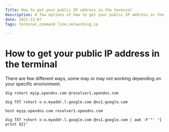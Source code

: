 ```yaml
---
Title: How to get your public IP address in the terminal
Description: A few options of how to get your public IP address in the terminal
date: 2021-12-07
Tags: terminal,command line,networking,ip

---
```


# How to get your public IP address in the terminal

There are few different ways, some may or may not working depending on your specific environment.

```
dig +short myip.opendns.com @resolver1.opendns.com
```

```
dig TXT +short o-o.myaddr.l.google.com @ns1.google.com
```

```
host myip.opendns.com resolver1.opendns.com
```

```
dig TXT +short o-o.myaddr.l.google.com @ns1.google.com | awk -F'"' '{ print $2}'
```
